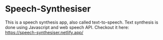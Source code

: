 # Speech-Synthesiser
This is a speech synthesis app, also called text-to-speech. Text synthesis is done using Javascript and web speech API.
Checkout it here: https://speech-synthesiser.netlify.app/
